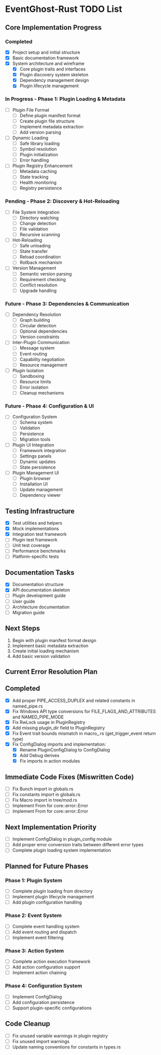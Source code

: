 # EventGhost-Rust TODO List

## Core Implementation Progress

### Completed
- [x] Project setup and initial structure
- [x] Basic documentation framework
- [x] System architecture and wireframe
  - [x] Core plugin traits and interfaces
  - [x] Plugin discovery system skeleton
  - [x] Dependency management design
  - [x] Plugin lifecycle management

### In Progress - Phase 1: Plugin Loading & Metadata
- [ ] Plugin File Format
  - [ ] Define plugin manifest format
  - [ ] Create plugin file structure
  - [ ] Implement metadata extraction
  - [ ] Add version parsing
- [ ] Dynamic Loading
  - [ ] Safe library loading
  - [ ] Symbol resolution
  - [ ] Plugin initialization
  - [ ] Error handling
- [ ] Plugin Registry Enhancement
  - [ ] Metadata caching
  - [ ] State tracking
  - [ ] Health monitoring
  - [ ] Registry persistence

### Pending - Phase 2: Discovery & Hot-Reloading
- [ ] File System Integration
  - [ ] Directory watching
  - [ ] Change detection
  - [ ] File validation
  - [ ] Recursive scanning
- [ ] Hot-Reloading
  - [ ] Safe unloading
  - [ ] State transfer
  - [ ] Reload coordination
  - [ ] Rollback mechanism
- [ ] Version Management
  - [ ] Semantic version parsing
  - [ ] Requirement checking
  - [ ] Conflict resolution
  - [ ] Upgrade handling

### Future - Phase 3: Dependencies & Communication
- [ ] Dependency Resolution
  - [ ] Graph building
  - [ ] Circular detection
  - [ ] Optional dependencies
  - [ ] Version constraints
- [ ] Inter-Plugin Communication
  - [ ] Message system
  - [ ] Event routing
  - [ ] Capability negotiation
  - [ ] Resource management
- [ ] Plugin Isolation
  - [ ] Sandboxing
  - [ ] Resource limits
  - [ ] Error isolation
  - [ ] Cleanup mechanisms

### Future - Phase 4: Configuration & UI
- [ ] Configuration System
  - [ ] Schema system
  - [ ] Validation
  - [ ] Persistence
  - [ ] Migration tools
- [ ] Plugin UI Integration
  - [ ] Framework integration
  - [ ] Settings panels
  - [ ] Dynamic updates
  - [ ] State persistence
- [ ] Plugin Management UI
  - [ ] Plugin browser
  - [ ] Installation UI
  - [ ] Update management
  - [ ] Dependency viewer

## Testing Infrastructure
- [x] Test utilities and helpers
- [x] Mock implementations
- [x] Integration test framework
- [ ] Plugin test framework
- [ ] Unit test coverage
- [ ] Performance benchmarks
- [ ] Platform-specific tests

## Documentation Tasks
- [x] Documentation structure
- [x] API documentation skeleton
- [ ] Plugin development guide
- [ ] User guide
- [ ] Architecture documentation
- [ ] Migration guide

## Next Steps
1. Begin with plugin manifest format design
2. Implement basic metadata extraction
3. Create initial loading mechanism
4. Add basic version validation

## Current Error Resolution Plan

## Completed
- [X] Add proper PIPE_ACCESS_DUPLEX and related constants in named_pipe.rs
- [X] Fix Windows API type conversions for FILE_FLAGS_AND_ATTRIBUTES and NAMED_PIPE_MODE
- [X] Fix RwLock usage in PluginRegistry
- [X] Add missing plugin_dir field to PluginRegistry
- [X] Fix Event trait bounds mismatch in macro_.rs (get_trigger_event return type)
- [X] Fix ConfigDialog imports and implementation:
  - [X] Rename PluginConfigDialog to ConfigDialog
  - [X] Add Debug derives
  - [X] Fix imports in action modules

## Immediate Code Fixes (Miswritten Code)
- [ ] Fix Bunch import in globals.rs
- [ ] Fix constants import in globals.rs
- [ ] Fix Macro import in tree/mod.rs
- [ ] Implement From<RegistryError> for core::error::Error
- [ ] Implement From<LoaderError> for core::error::Error

## Next Implementation Priority
- [ ] Implement ConfigDialog in plugin_config module
- [ ] Add proper error conversion traits between different error types
- [ ] Complete plugin loading system implementation

## Planned for Future Phases
### Phase 1: Plugin System
- [ ] Complete plugin loading from directory
- [ ] Implement plugin lifecycle management
- [ ] Add plugin configuration handling

### Phase 2: Event System
- [ ] Complete event handling system
- [ ] Add event routing and dispatch
- [ ] Implement event filtering

### Phase 3: Action System
- [ ] Complete action execution framework
- [ ] Add action configuration support
- [ ] Implement action chaining

### Phase 4: Configuration System
- [ ] Implement ConfigDialog
- [ ] Add configuration persistence
- [ ] Support plugin-specific configurations

## Code Cleanup
- [ ] Fix unused variable warnings in plugin registry
- [ ] Fix unused import warnings
- [ ] Update naming conventions for constants in types.rs
